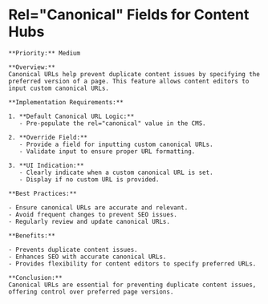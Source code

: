 # Rel="Canonical" Fields for Content Hubs

    **Priority:** Medium

    **Overview:**
    Canonical URLs help prevent duplicate content issues by specifying the preferred version of a page. This feature allows content editors to input custom canonical URLs.

    **Implementation Requirements:**

    1. **Default Canonical URL Logic:**
       - Pre-populate the rel="canonical" value in the CMS.

    2. **Override Field:**
       - Provide a field for inputting custom canonical URLs.
       - Validate input to ensure proper URL formatting.

    3. **UI Indication:**
       - Clearly indicate when a custom canonical URL is set.
       - Display if no custom URL is provided.

    **Best Practices:**

    - Ensure canonical URLs are accurate and relevant.
    - Avoid frequent changes to prevent SEO issues.
    - Regularly review and update canonical URLs.

    **Benefits:**

    - Prevents duplicate content issues.
    - Enhances SEO with accurate canonical URLs.
    - Provides flexibility for content editors to specify preferred URLs.

    **Conclusion:**
    Canonical URLs are essential for preventing duplicate content issues, offering control over preferred page versions.
